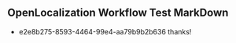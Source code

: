 ## OpenLocalization Workflow Test MarkDown
* e2e8b275-8593-4464-99e4-aa79b9b2b636 
thanks!<!--HONumber=Mar16_HO2-->
